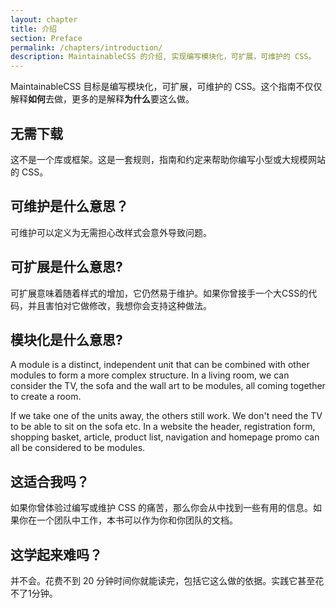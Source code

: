 ```yaml
---
layout: chapter
title: 介绍
section: Preface
permalink: /chapters/introduction/
description: MaintainableCSS 的介绍, 实现编写模块化，可扩展，可维护的 CSS。
---
```


MaintainableCSS 目标是编写模块化，可扩展，可维护的 CSS。这个指南不仅仅解释**如何**去做，更多的是解释**为什么**要这么做。

## 无需下载

这不是一个库或框架。这是一套规则，指南和约定来帮助你编写小型或大规模网站的 CSS。

## 可维护是什么意思？

可维护可以定义为无需担心改样式会意外导致问题。

## 可扩展是什么意思?

可扩展意味着随着样式的增加，它仍然易于维护。如果你曾接手一个大CSS的代码，并且害怕对它做修改，我想你会支持这种做法。

## 模块化是什么意思?

A module is a distinct, independent unit that can be combined with other modules to form a more complex structure. In a living room, we can consider the TV, the sofa and the wall art to be modules, all coming together to create a room.

If we take one of the units away, the others still work. We don't need the TV to be able to sit on the sofa etc. In a website the header, registration form, shopping basket, article, product list, navigation and homepage promo can all be considered to be modules.

## 这适合我吗？

如果你曾体验过编写或维护 CSS 的痛苦，那么你会从中找到一些有用的信息。如果你在一个团队中工作，本书可以作为你和你团队的文档。

## 这学起来难吗？

并不会。花费不到 20 分钟时间你就能读完，包括它这么做的依据。实践它甚至花不了1分钟。
